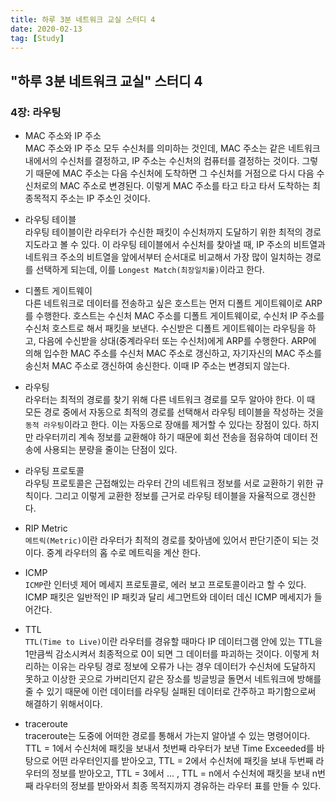 ```yaml
---
title: 하루 3분 네트워크 교실 스터디 4
date: 2020-02-13
tag: [Study]
---
```


## "하루 3분 네트워크 교실" 스터디 4

### 4장: 라우팅

- MAC 주소와 IP 주소  
  MAC 주소와 IP 주소 모두 수신처를 의미하는 것인데, MAC 주소는 같은 네트워크 내에서의 수신처를 결정하고, IP 주소는 수신처의 컴퓨터를 결정하는 것이다. 그렇기 때문에 MAC 주소는 다음 수신처에 도착하면 그 수신처를 거점으로 다시 다음 수신처로의 MAC 주소로 변경된다. 이렇게 MAC 주소를 타고 타고 타서 도착하는 최종목적지 주소는 IP 주소인 것이다.  
  
- 라우팅 테이블  
  라우팅 테이블이란 라우터가 수신한 패킷이 수신처까지 도달하기 위한 최적의 경로 지도라고 볼 수 있다. 이 라우팅 테이블에서 수신처를 찾아낼 때, IP 주소의 비트열과 네트워크 주소의 비트열을 앞에서부터 순서대로 비교해서 가장 많이 일치하는 경로를 선택하게 되는데, 이를 `Longest Match(최장일치룰)`이라고 한다.
  
- 디폴트 게이트웨이  
  다른 네트워크로 데이터를 전송하고 싶은 호스트는 먼저 디폴트 게이트웨이로 ARP를 수행한다. 호스트는 수신처 MAC 주소를 디폴트 게이트웨이로, 수신처 IP 주소를 수신처 호스트로 해서 패킷을 보낸다. 수신받은 디폴트 게이트웨이는 라우팅을 하고, 다음에 수신받을 상대(중계라우터 또는 수신처)에게 ARP를 수행한다. ARP에 의해 입수한 MAC 주소를 수신처 MAC 주소로 갱신하고, 자기자신의 MAC 주소를 송신처 MAC 주소로 갱신하여 송신한다. 이때 IP 주소는 변경되지 않는다.
  
- 라우팅  
  라우터는 최적의 경로를 찾기 위해 다른 네트워크 경로를 모두 알아야 한다. 이 때 모든 경로 중에서 자동으로 최적의 경로를 선택해서 라우팅 테이블을 작성하는 것을 `동적 라우팅`이라고 한다. 이는 자동으로 장애를 제거할 수 있다는 장점이 있다. 하지만 라우터끼리 계속 정보를 교환해야 하기 때문에 회선 전송을 점유하여 데이터 전송에 사용되는 분량을 줄이는 단점이 있다.
  
- 라우팅 프로토콜  
  라우팅 프로토콜은 근접해있는 라우터 간의 네트워크 정보를 서로 교환하기 위한 규칙이다. 그리고 이렇게 교환한 정보를 근거로 라우팅 테이블을 자율적으로 갱신한다.
  
- RIP Metric  
  `메트릭(Metric)`이란 라우터가 최적의 경로를 찾아냄에 있어서 판단기준이 되는 것이다. 중계 라우터의 홉 수로 메트릭을 계산 한다.
  
- ICMP  
  `ICMP`란 인터넷 제어 메세지 프로토콜로, 에러 보고 프로토콜이라고 할 수 있다. ICMP 패킷은 일반적인 IP 패킷과 달리 세그먼트와 데이터 데신 ICMP 메세지가 들어간다.
  
- TTL  
  `TTL(Time to Live)`이란 라우터를 경유할 때마다 IP 데이터그램 안에 있는 TTL을 1만큼씩 감소시켜서 최종적으로 0이 되면 그 데이터를 파괴하는 것이다. 이렇게 처리하는 이유는 라우팅 경로 정보에 오류가 나는 경우 데이터가 수신처에 도달하지 못하고 이상한 곳으로 가버리던지 같은 장소를 빙글빙글 돌면서 네트워크에 방해를 줄 수 있기 때문에 이런 데이터를 라우팅 실패된 데이터로 간주하고 파기함으로써 해결하기 위해서이다.
  
- traceroute  
  traceroute는 도중에 어떠한 경로를 통해서 가는지 알아낼 수 있는 명령어이다. TTL = 1에서 수신처에 패킷을 보내서 첫번째 라우터가 보낸 Time Exceeded를 바탕으로 어떤 라우터인지를 받아오고, TTL = 2에서 수신처에 패킷을 보내 두번째 라우터의 정보를 받아오고, TTL = 3에서 ... , TTL = n에서 수신처에 패킷을 보내 n번째 라우터의 정보를 받아와서 최종 목적지까지 경유하는 라우터 표를 만들 수 있다.

